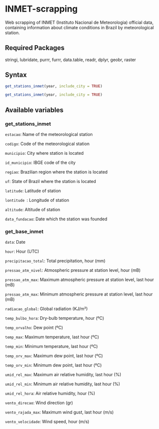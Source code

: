 # INMET-scrapping
Web scrapping of INMET (Instituto Nacional de Meteorologia) official data, containing information about climate conditions in Brazil by meteorological station. 

## Required Packages
stringi, lubridate, purrr, furrr, data.table, readr, dplyr, geobr, raster

## Syntax 

```R
get_stations_inmet(year, include_city = TRUE)
```

```R
get_stations_inmet(year, include_city = TRUE)
```

## Available variables

### get_stations_inmet

`estacao`: Name of the meteorological station 

`codigo`: Code of the meteorological station

`municipio`: City where station is located

`id_municipio`: IBGE code of the city 

`regiao`: Brazilian region where the station is located

`uf`: State of Brazil where the station is located 

`latitude`: Latitude of station

`lontitude `: Longitude of station

`altitude`: Altitude of station 

`data_fundacao`: Date which the station was founded


### get_base_inmet

`data`: Date

`hour`: Hour (UTC)

`precipitacao_total`: Total precipitation, hour (mm)

`pressao_atm_nivel`: Atmospheric pressure at station level, hour (mB)

`pressao_atm_max`: Maximum atmospheric pressure at station level, last hour (mB)

`pressao_atm_max`: Minimum atmospheric pressure at station level, last hour (mB)

`radiacao_global`: Global radiation (KJ/m²)

`temp_bulbo_hora`: Dry-bulb temperature, hour (ºC)

`temp_orvalho`: Dew point (ºC)

`temp_max`: Maximum temperature, last hour (ºC)

`temp_min`: Minimum temperature, last hour (ºC)

`temp_orv_max`: Maximum dew point, last hour (ºC)

`temp_orv_min`: Minimum dew point, last hour (ºC)

`umid_rel_max`: Maximum air relative humidity, last hour (%)

`umid_rel_min`: Minimum air relative humidity, last hour (%)

`umid_rel_hora`: Air relative humidity, hour (%)

`vento_direcao`: Wind direction (gr)

`vento_rajada_max`: Maximum wind gust, last hour (m/s)

`vento_velocidade`: Wind speed, hour (m/s) 
